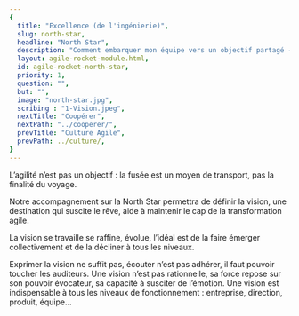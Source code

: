 ```yaml
---
{
  title: "Excellence (de l'ingénierie)",
  slug: north-star,
  headline: "North Star",
  description: "Comment embarquer mon équipe vers un objectif partagé - inspirant - suscitant le rêve ?",
  layout: agile-rocket-module.html,
  id: agile-rocket-north-star,
  priority: 1,
  question: "",
  but: "",
  image: "north-star.jpg",
  scribing : "1-Vision.jpeg",
  nextTitle: "Coopérer",
  nextPath: "../cooperer/",
  prevTitle: "Culture Agile",
  prevPath: ../culture/,
}
---
```

L’agilité n’est pas un objectif : la fusée est un moyen de transport, pas la finalité du voyage.

Notre accompagnement sur la North Star permettra de définir la vision, une destination qui suscite le rêve, aide à maintenir le cap de la transformation agile. 

La vision se travaille se raffine, évolue, l’idéal est de la faire émerger collectivement et de la décliner à tous les niveaux.

Exprimer la vision ne suffit pas, écouter n’est pas adhérer, il faut pouvoir toucher les auditeurs. Une vision n’est pas rationnelle, sa force repose sur son pouvoir évocateur, sa capacité à susciter de l’émotion. Une vision est indispensable à tous les niveaux de fonctionnement : entreprise, direction, produit, équipe…
				
